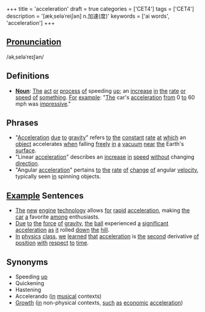 +++
title = 'acceleration'
draft = true
categories = ['CET4']
tags = ['CET4']
description = '[ækˌseləˈrei∫ən] n.加速(度)'
keywords = ['ai words', 'acceleration']
+++

## [Pronunciation](/post/pronunciation/)
/əkˌseləˈreɪʃən/

## Definitions
- **[Noun](/post/noun/)**: [The](/post/the/) [act](/post/act/) [or](/post/or/) [process](/post/process/) [of](/post/of/) speeding [up](/post/up/); an [increase](/post/increase/) [in](/post/in/) [the](/post/the/) [rate](/post/rate/) [or](/post/or/) [speed](/post/speed/) [of](/post/of/) [something](/post/something/). [For](/post/for/) [example](/post/example/): "[The](/post/the/) car's [acceleration](/post/acceleration/) [from](/post/from/) 0 [to](/post/to/) 60 mph was [impressive](/post/impressive/)."

## Phrases
- "[Acceleration](/post/acceleration/) [due](/post/due/) [to](/post/to/) [gravity](/post/gravity/)" refers [to](/post/to/) [the](/post/the/) [constant](/post/constant/) [rate](/post/rate/) [at](/post/at/) [which](/post/which/) an [object](/post/object/) accelerates [when](/post/when/) falling [freely](/post/freely/) [in](/post/in/) [a](/post/a/) [vacuum](/post/vacuum/) [near](/post/near/) [the](/post/the/) Earth's [surface](/post/surface/).
- "Linear [acceleration](/post/acceleration/)" describes an [increase](/post/increase/) [in](/post/in/) [speed](/post/speed/) [without](/post/without/) changing [direction](/post/direction/).
- "Angular [acceleration](/post/acceleration/)" pertains [to](/post/to/) [the](/post/the/) [rate](/post/rate/) [of](/post/of/) [change](/post/change/) [of](/post/of/) angular [velocity](/post/velocity/), typically seen [in](/post/in/) spinning objects.

## [Example](/post/example/) Sentences
- [The](/post/the/) [new](/post/new/) [engine](/post/engine/) [technology](/post/technology/) allows [for](/post/for/) [rapid](/post/rapid/) [acceleration](/post/acceleration/), making [the](/post/the/) [car](/post/car/) [a](/post/a/) favorite [among](/post/among/) enthusiasts.
- [Due](/post/due/) [to](/post/to/) [the](/post/the/) [force](/post/force/) [of](/post/of/) [gravity](/post/gravity/), [the](/post/the/) [ball](/post/ball/) experienced [a](/post/a/) [significant](/post/significant/) [acceleration](/post/acceleration/) [as](/post/as/) [it](/post/it/) rolled [down](/post/down/) [the](/post/the/) [hill](/post/hill/).
- [In](/post/in/) [physics](/post/physics/) [class](/post/class/), [we](/post/we/) [learned](/post/learned/) [that](/post/that/) [acceleration](/post/acceleration/) is [the](/post/the/) [second](/post/second/) derivative [of](/post/of/) [position](/post/position/) [with](/post/with/) [respect](/post/respect/) [to](/post/to/) [time](/post/time/).

## Synonyms
- Speeding [up](/post/up/)
- Quickening
- Hastening
- Accelerando ([in](/post/in/) [musical](/post/musical/) contexts)
- [Growth](/post/growth/) ([in](/post/in/) non-physical contexts, [such](/post/such/) [as](/post/as/) [economic](/post/economic/) [acceleration](/post/acceleration/))
